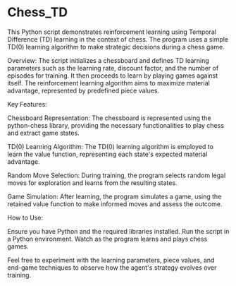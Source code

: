 # Chess_TD

This Python script demonstrates reinforcement learning using Temporal Difference (TD) learning in the context of chess. The program uses a simple TD(0) learning algorithm to make strategic decisions during a chess game.


Overview:
The script initializes a chessboard and defines TD learning parameters such as the learning rate, discount factor, and the number of episodes for training. It then proceeds to learn by playing games against itself. The reinforcement learning algorithm aims to maximize material advantage, represented by predefined piece values.


Key Features:

Chessboard Representation: The chessboard is represented using the python-chess library, providing the necessary functionalities to play chess and extract game states.

TD(0) Learning Algorithm: The TD(0) learning algorithm is employed to learn the value function, representing each state's expected material advantage.

Random Move Selection: During training, the program selects random legal moves for exploration and learns from the resulting states.

Game Simulation: After learning, the program simulates a game, using the retained value function to make informed moves and assess the outcome.


How to Use:

Ensure you have Python and the required libraries installed.
Run the script in a Python environment.
Watch as the program learns and plays chess games.


Feel free to experiment with the learning parameters, piece values, and end-game techniques to observe how the agent's strategy evolves over training.
